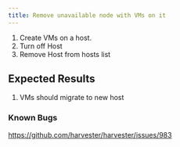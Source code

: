 ```yaml
---
title: Remove unavailable node with VMs on it	
---
```

1. Create VMs on a host.
2. Turn off Host
3. Remove Host from hosts list

## Expected Results
1. VMs should migrate to new host

### Known Bugs
https://github.com/harvester/harvester/issues/983
